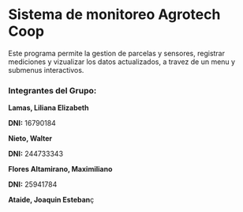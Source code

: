 # Sistema de monitoreo Agrotech Coop
Este programa permite la gestion de parcelas y sensores, registrar mediciones y vizualizar los datos actualizados, a travez de un menu y submenus interactivos.

### Integrantes del Grupo:
**Lamas, Liliana Elizabeth**

**DNI:** 16790184

**Nieto, Walter**

**DNI:** 244733343

**Flores Altamirano, Maximiliano**

**DNI:** 25941784

**Ataide, Joaquin Esteban**ç

